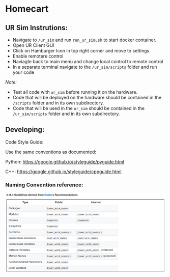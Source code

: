 # Homecart
## UR Sim Instrutions:
* Navigate to ``/ur_sim`` and run ``run_ur_sim.sh`` to start docker container.
* Open UR Client GUI
* Click on Hamburger Icon in top right corner and move to settings.
* Enable remotere control
* Naviagte back to main menu and change local control to remote control 
* In a separate terminal navigate to the ``/ur_sim/scripts`` folder and run your code

*Note:*
* Test all code with ``ur_sim`` before running it on the hardware.
* Code that will be deployed on the hardware should be contained in the ``/scripts`` folder and in its own subdirectory.
* Code that will be used in the ``ur_sim`` should be contained in the ``/ur_sim/scripts`` folder and in its own subdirectory.

## Developing:
Code Style Guide:

Use the same conventions as documented:

  Python: https://google.github.io/styleguide/pyguide.html
  
  C++:    https://google.github.io/styleguide/cppguide.html
  
### Naming Convention reference:
![Naming Reference](/imgs/naming_convention_reference.png)
